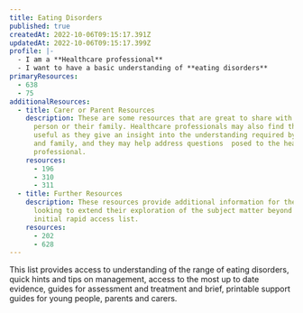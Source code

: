 ```yaml
---
title: Eating Disorders
published: true
createdAt: 2022-10-06T09:15:17.391Z
updatedAt: 2022-10-06T09:15:17.399Z
profile: |-
  - I am a **Healthcare professional**
  - I want to have a basic understanding of **eating disorders**
primaryResources:
  - 638
  - 75
additionalResources:
  - title: Carer or Parent Resources
    description: These are some resources that are great to share with the young
      person or their family. Healthcare professionals may also find them
      useful as they give an insight into the understanding required by the CYP
      and family, and they may help address questions  posed to the healthcare
      professional.
    resources:
      - 196
      - 310
      - 311
  - title: Further Resources
    description: These resources provide additional information for the learner
      looking to extend their exploration of the subject matter beyond the
      initial rapid access list.
    resources:
      - 202
      - 628
---
```

This list provides access to understanding of the range of eating disorders, quick hints and tips on management, access to the most up to date evidence, guides for assessment and treatment and brief, printable support guides for young people, parents and carers.
